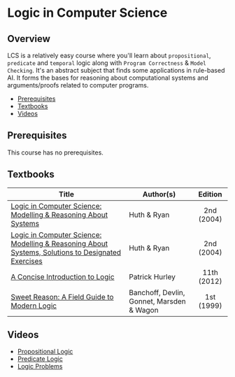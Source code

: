 # Logic in Computer Science

## Overview

LCS is a relatively easy course where you'll learn about `propositional`, `predicate` and `temporal` logic along with `Program Correctness` & `Model Checking`. It's an abstract subject that finds some applications in rule-based AI.  It forms the bases for reasoning about computational systems and arguments/proofs related to computer programs. 

*   [Prerequisites](#prerequisites)
*   [Textbooks](#textbooks)
*   [Videos](#videos)

## Prerequisites

This course has no prerequisites.

## Textbooks

| Title | Author(s) | Edition |
| -------------|-------------|:-----:|
| [Logic in Computer Science: Modelling & Reasoning About Systems](https://drive.google.com/open?id=1O8H4XbA-H78z86aqIpo69MpA5fRv17vO) | Huth & Ryan | 2nd (2004) |
| [Logic in Computer Science: Modelling & Reasoning About Systems, Solutions to Designated Exercises](https://drive.google.com/open?id=1jq5fxHJfVybPqevrHpVqWjQKGr_dy0n8) | Huth & Ryan | 2nd (2004) |
| [A Concise Introduction to Logic](https://drive.google.com/open?id=14bcHskzt2tGCP1dAPSasic8uAjXjZyux) | Patrick Hurley | 11th (2012) |
| [Sweet Reason: A Field Guide to Modern Logic](https://drive.google.com/open?id=1g1Eq51Z5IovcB9PWSxk19g5e2TpfpiFv) | Banchoff, Devlin, Gonnet, Marsden & Wagon | 1st (1999) |


## Videos

*	[Propositional Logic](https://www.youtube.com/watch?v=IZpvlR5J7FQ&list=PLBlnK6fEyqRhqJPDXcvYlLfXPh37L89g3&index=2) 
*	[Predicate Logic](https://www.youtube.com/watch?v=gyoqX0W-NH4&list=PLDDGPdw7e6Ag1EIznZ-m-qXu4XX3A0cIz&index=23)
*	[Logic Problems](https://brilliant.org/logic/)

